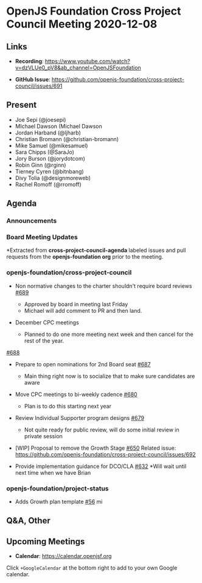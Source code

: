 # OpenJS Foundation Cross Project Council Meeting 2020-12-08

## Links

* **Recording**: https://www.youtube.com/watch?v=dzVLUe0_pV8&ab_channel=OpenJSFoundation

* **GitHub Issue**: https://github.com/openjs-foundation/cross-project-council/issues/691

## Present

* Joe Sepi (@joesepi)
* MIchael Dawson (Michael Dawson 
* Jordan Harband (@ljharb)
* Christian Bromann (@christian-bromann)
* Mike Samuel (@mikesamuel)
* Sara Chipps (@SaraJo)
* Jory Burson (@jorydotcom)
* Robin Ginn (@rginn)
* Tierney Cyren (@bitnbang)
* Divy Tolia (@designmoreweb)
* Rachel Romoff (@rromoff)


## Agenda

### Announcements

### Board Meeting Updates
 
*Extracted from **cross-project-council-agenda** labeled issues and pull requests from the **openjs-foundation org** prior to the meeting.

### openjs-foundation/cross-project-council

* Non normative changes to the charter shouldn't require board reviews [#689](https://github.com/openjs-foundation/cross-project-council/issues/689)
  * Approved by board in meeting last Friday
  * Michael will add comment to PR and then land.

* December CPC meetings 
  * Planned to do one more meeting next week and then cancel for the rest of the year.

[#688](https://github.com/openjs-foundation/cross-project-council/issues/688)

* Prepare to open nominations for 2nd Board seat [#687](https://github.com/openjs-foundation/cross-project-council/issues/687)
  * Main thing right now is to socialize that to make sure candidates are aware

* Move CPC meetings to bi-weekly cadence [#680](https://github.com/openjs-foundation/cross-project-council/issues/680)
  * Plan is to do this starting next year

* Review Individual Supporter program designs [#679](https://github.com/openjs-foundation/cross-project-council/issues/679)
  * Not quite ready for public review, will do some initial review in private session

* \[WIP\] Proposal to remove the Growth Stage [#650](https://github.com/openjs-foundation/cross-project-council/pull/650)
Related issue: https://github.com/openjs-foundation/cross-project-council/issues/692


* Provide implementation guidance for DCO/CLA [#632](https://github.com/openjs-foundatXion/cross-project-council/issues/632)
  *Will wait until next time when we have Brian


### openjs-foundation/project-status

* Adds Growth plan template [#56](https://github.com/openjs-foundation/project-status/pull/56)
mi

## Q&A, Other

## Upcoming Meetings

* **Calendar**: https://calendar.openjsf.org

Click `+GoogleCalendar` at the bottom right to add to your own Google calendar.
